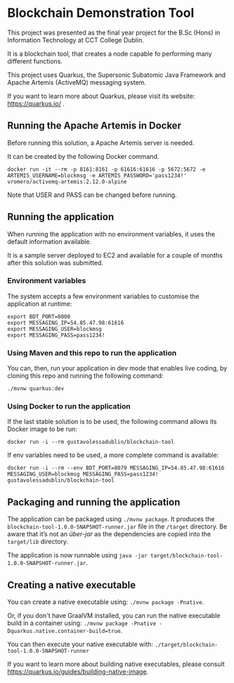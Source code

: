 # Blockchain Demonstration Tool

This project was presented as the final year project for the B.Sc (Hons) in Information Technology at CCT College Dublin.

It is a blockchain tool, that creates a node capable fo performing many different functions.

This project uses Quarkus, the Supersonic Subatomic Java Framework and Apache Artemis (ActiveMQ) messaging system.

If you want to learn more about Quarkus, please visit its website: https://quarkus.io/ .

## Running the Apache Artemis in Docker

Before running this solution, a Apache Artemis server is needed.

It can be created by the following Docker command.

```
docker run -it --rm -p 8161:8161 -p 61616:61616 -p 5672:5672 -e ARTEMIS_USERNAME=blockmsg -e ARTEMIS_PASSWORD='pass1234!'  vromero/activemq-artemis:2.12.0-alpine
```

Note that USER and PASS can be changed before running.


## Running the application

When running the application with no environment variables, it uses the default information available.

It is a sample server deployed to EC2 and available for a couple of months after this solution was submitted.


### Environment variables
The system accepts a few environment variables to customise the application at runtime:
```
export BDT_PORT=8000
export MESSAGING_IP=54.85.47.98:61616
export MESSAGING_USER=blockmsg
export MESSAGING_PASS=pass1234!
```

### Using Maven and this repo to run the application
You can, then, run your application in dev mode that enables live coding, by cloning this repo and running the following command:
```
./mvnw quarkus:dev
```


### Using Docker to run the application

If the last stable solution is to be used, the following command allows its Docker image to be run:
```
docker run -i --rm gustavolessadublin/blockchain-tool
```

If env variables need to be used, a more complete command is available:

```
docker run -i --rm --env BDT_PORT=8079 MESSAGING_IP=54.85.47.98:61616 MESSAGING_USER=blockmsg MESSAGING_PASS=pass1234! gustavolessadublin/blockchain-tool
```


## Packaging and running the application

The application can be packaged using `./mvnw package`.
It produces the `blockchain-tool-1.0.0-SNAPSHOT-runner.jar` file in the `/target` directory.
Be aware that it’s not an _über-jar_ as the dependencies are copied into the `target/lib` directory.

The application is now runnable using `java -jar target/blockchain-tool-1.0.0-SNAPSHOT-runner.jar`.


## Creating a native executable

You can create a native executable using: `./mvnw package -Pnative`.

Or, if you don't have GraalVM installed, you can run the native executable build in a container using: `./mvnw package -Pnative -Dquarkus.native.container-build=true`.

You can then execute your native executable with: `./target/blockchain-tool-1.0.0-SNAPSHOT-runner`

If you want to learn more about building native executables, please consult https://quarkus.io/guides/building-native-image.